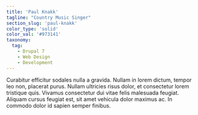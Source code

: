 ```yaml
---
title: 'Paul Knakk'
tagline: "Country Music Singer"
section_slug: 'paul-knakk'
color_type: 'solid'
color_val: '#973141'
taxonomy:
  tag:
    - Drupal 7
    - Web Design
    - Development
---
```

Curabitur efficitur sodales nulla a gravida. Nullam in lorem dictum, tempor leo non, placerat purus. Nullam ultricies risus dolor, et consectetur lorem tristique quis. Vivamus consectetur dui vitae felis malesuada feugiat. Aliquam cursus feugiat est, sit amet vehicula dolor maximus ac. In commodo dolor id sapien semper finibus.
